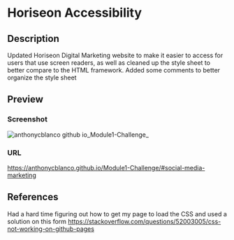# Horiseon Accessibility

## Description
Updated Horiseon Digital Marketing website to make it easier to access for users that use screen readers, as well as cleaned up the style sheet to better compare to the HTML framework. Added some comments to better organize the style sheet

## Preview

### Screenshot 

![anthonycblanco github io_Module1-Challenge_](https://github.com/AnthonyCBlanco/Module1-Challenge/assets/146141047/9b5565c4-717b-4686-a48a-3d5d09a5a20e)

### URL
https://anthonycblanco.github.io/Module1-Challenge/#social-media-marketing

## References

Had a hard time figuring out how to get my page to load the CSS and used a solution on this form
https://stackoverflow.com/questions/52003005/css-not-working-on-github-pages


